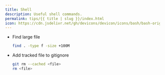 ```yaml
---
title: Shell
description: Useful shell commands.
permalink: tips/{{ title | slug }}/index.html
icon: https://cdn.jsdelivr.net/gh/devicons/devicon/icons/bash/bash-original.svg
---
```


- Find large file
    ```bash
    find . -type f -size +100M
    ```
- Add tracked file to gitignore
    ```bash
    git rm --cached <file>
    rm <file>
    ```